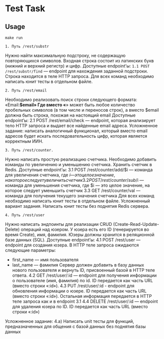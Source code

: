 
# Test Task

## Usage
    make run


`1. Путь /rest/substr`

Нужно найти максимальную подстроку, не содержащую повторяющихся символов.
Входная строка состоит из латинских букв (нижний и верхний регистр) и цифр.
Доступные endpoint’ы:
`1.1 POST /rest/substr/find` — 
endpoint для нахождения заданной подстроки. Строка
находится в теле HTTP запроса.
Для всех команд необходимо написать юнит тесты в отдельном файле.

`2. Путь /rest/email`

Необходимо реализовать поиск строки следующего формата:
«Email:__$email»
Где вместо «__» может быть любое количество пробельных символов (в том числе и
переносов строк), а вместо $email должна быть строка, похожая на настоящий email
Доступные endpoint’ы:
2.1 POST /rest/email/check — endpoint, которая анализирует тело HTTP запроса и
выдает все найденные email адреса.
Усложненное задание: написать аналогичный функционал, который вместо
email адресов будет искать последовательность цифр, которая является
корректным ИИН.

`3. Путь /rest/counter.`

Нужно написать простую реализацию счетчика. Необходимо добавить команды по
увеличению и уменьшению счетчика. Хранить счетчик в Redis.
Доступные endpoint’ы:
3.1 POST /rest/counter/add/$i — команда для увеличения счетчика, где $i — это целое
значение, на которое следует увеличить счетчик
3.2 POST /rest/counter/sub/$i — команда для уменьшения счетчика, где $i — это целое
значение, на которое следует уменьшить счетчик
3.3 GET /rest/counter/val — команда для получения текущего значения счетчика
Для всех команд необходимо написать юнит тесты в отдельном файле.
Усложненный вариант задания. Написать юнит тесты без поднятия Redis
сервера.

`4. Путь /rest/user`

Нужно написать эндпоинты для реализации CRUD (Create-Read-Update-Delete)
операций над юзером. У юзера есть его ID (генерируется во время Create), имя,
фамилия. Юзеры должны хранится в реляционной базе данных (SQL).
Доступные endpoint’ы:
4.1 POST /rest/user — endpoint для создания юзера. В HTTP теле запроса ожидаются
следующие параметры:
* first_name — имя пользователя
* last_name — фамилия
Сервер должен добавить в базу данных нового пользователя и вернуть ID,
присвоенный базой в HTTP теле ответа.
4.2 GET /rest/user/:id — endpoint для получения информации о пользователе (имя,
фамилия) по id. ID передается как часть URL (вместо строки «:id»).
4.3 PUT /rest/user/:id - endpoint для обновления информации о юзере. ID передается
как часть URL (вместо строки «:id»). Остальная информация передается в HTTP теле
запроса как и в endpoint 3.1
4.4 DELETE /rest/user/:id — endpoint для удаления юзера по ID. ID передается как
часть URL (вместо строки «:id»)

Усложненное задание:
4.а) Написать unit тесты для функций, предназначенных для общения с базой
данных без поднятия базы данных
